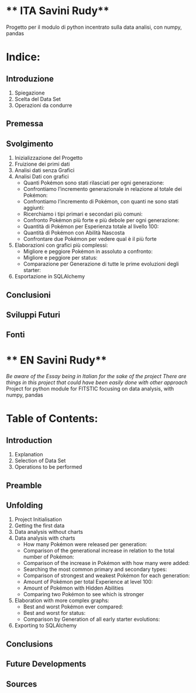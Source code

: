 # ** ITA Savini Rudy**
Progetto per il modulo di python incentrato sulla data analisi, con numpy, pandas

# Indice:

## Introduzione

1. Spiegazione
2. Scelta del Data Set
3. Operazioni da condurre

## Premessa

## Svolgimento

1. Inizializzazione del Progetto
2. Fruizione dei primi dati
3. Analisi dati senza Grafici
4. Analisi Dati con grafici
   - Quanti Pokémon sono stati rilasciati per ogni generazione:
   - Confrontiamo l’incremento generazionale in relazione al totale dei Pokémon:
   - Confrontiamo l’incremento di Pokémon, con quanti ne sono stati aggiunti:
   - Ricerchiamo i tipi primari e secondari più comuni:
   - Confronto Pokémon più forte e più debole per ogni generazione:
   - Quantità di Pokémon per Esperienza totale al livello 100:
   - Quantità di Pokémon con Abilità Nascosta
   - Confrontare due Pokémon per vedere qual è il più forte
5. Elaborazioni con grafici più complessi:
   - Migliore e peggiore Pokémon in assoluto a confronto:
   - Migliore e peggiore per status:
   - Comparazione per Generazione di tutte le prime evoluzioni degli starter:
6. Esportazione in SQLAlchemy

## Conclusioni

## Sviluppi Futuri

## Fonti


# ** EN Savini Rudy**
*Be aware of the Essay being in Italian for the sake of the project*
*There are things in this project that could have been easily done with other approach*
Project for python module for FITSTIC  focusing on data analysis, with numpy, pandas

# Table of Contents:

## Introduction

1. Explanation
2. Selection of Data Set
3. Operations to be performed

## Preamble

## Unfolding

1. Project Initialisation
2. Getting the first data
3. Data analysis without charts
4. Data analysis with charts
   - How many Pokémon were released per generation:
   - Comparison of the generational increase in relation to the total number of Pokémon:
   - Comparison of the increase in Pokémon with how many were added:
   - Searching the most common primary and secondary types:
   - Comparison of strongest and weakest Pokémon for each generation:
   - Amount of Pokémon per total Experience at level 100:
   - Amount of Pokémon with Hidden Abilities
   - Comparing two Pokémon to see which is stronger
5. Elaboration with more complex graphs:
   - Best and worst Pokémon ever compared:
   - Best and worst for status:
   - Comparison by Generation of all early starter evolutions:
6. Exporting to SQLAlchemy

## Conclusions

## Future Developments

## Sources
